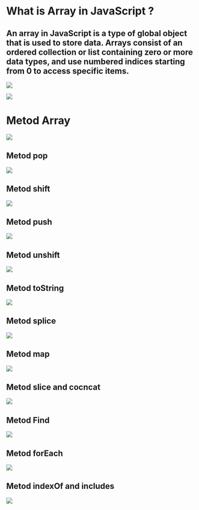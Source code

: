 # What is Array in JavaScript ?

## An array in JavaScript is a type of global object that is used to store data. Arrays consist of an ordered collection or list containing zero or more data types, and use numbered indices starting from 0 to access specific items.

![](./array.png)

![](./sintaxsis.png)

# Metod Array
![](./picha%20metod.jpg)

## Metod pop
![](pop.png)


## Metod shift
![](/shift.png)

## Metod push
![](./push.png)

## Metod unshift
![](./unshift.png)

## Metod toString 
![](/toString.png)

## Metod splice

![](./splice.png)

## Metod map
![](./map.png)

## Metod slice and cocncat

![](./slice%20and%20concat.png)

## Metod Find
![](./find.png)

## Metod forEach
![](./forEarch.png)

## Metod indexOf and includes
![](./ind%20and%20incl.png)


